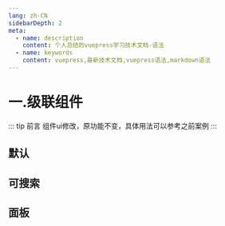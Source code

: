 ```yaml
---
lang: zh-CN
sidebarDepth: 2
meta:
  - name: description
    content: 个人总结的vuepress学习技术文档-语法
  - name: keywords
    content: vuepress,最新技术文档,vuepress语法,markdown语法
---
```



# 一.级联组件

::: tip 前言
组件ui修改，原功能不变，具体用法可以参考之前案例
:::

## 默认

<preview path="./cascader-default.vue"></preview>

## 可搜索

<preview path="./cascader-search.vue"></preview>

## 面板

<preview path="./cascader-panel.vue"></preview>
